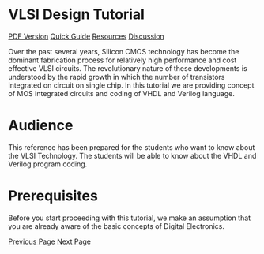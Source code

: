 # VLSI Design Tutorial
[PDF Version](../vlsi_design/vlsi_design_pdf_version.md)
[Quick Guide](../vlsi_design/vlsi_design_quick_guide.md)
[Resources](../vlsi_design/vlsi_design_useful_resources.md)
[Discussion](../vlsi_design/vlsi_design_discussion.md)

Over the past several years, Silicon CMOS technology has become the dominant fabrication process for relatively high performance and cost effective VLSI circuits. The revolutionary nature of these developments is understood by the rapid growth in which the number of transistors integrated on circuit on single chip. In this tutorial we are providing concept of MOS integrated circuits and coding of VHDL and Verilog language.

# Audience
This reference has been prepared for the students who want to know about the VLSI Technology. The students will be able to know about the VHDL and Verilog program coding.

# Prerequisites
Before you start proceeding with this tutorial, we make an assumption that you are already aware of the basic concepts of Digital Electronics.


[Previous Page](../vlsi_design/index.md) [Next Page](../vlsi_design/vlsi_design_digital_system.md) 
